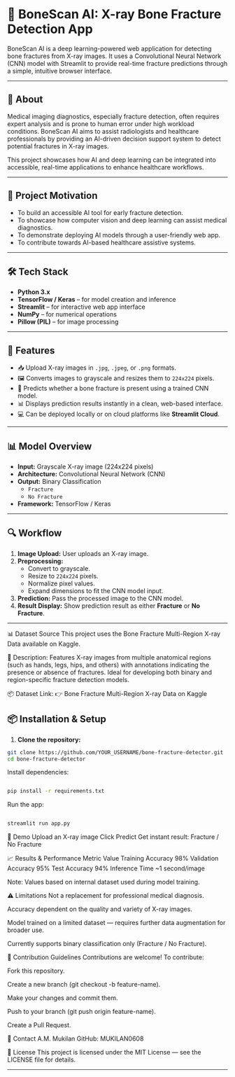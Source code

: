 # 🦴 BoneScan AI: X-ray Bone Fracture Detection App

BoneScan AI is a deep learning-powered web application for detecting bone fractures from X-ray images. It uses a Convolutional Neural Network (CNN) model with Streamlit to provide real-time fracture predictions through a simple, intuitive browser interface.

---

## 📖 About

Medical imaging diagnostics, especially fracture detection, often requires expert analysis and is prone to human error under high workload conditions. BoneScan AI aims to assist radiologists and healthcare professionals by providing an AI-driven decision support system to detect potential fractures in X-ray images.

This project showcases how AI and deep learning can be integrated into accessible, real-time applications to enhance healthcare workflows.

---

## 🎯 Project Motivation

- To build an accessible AI tool for early fracture detection.
- To showcase how computer vision and deep learning can assist medical diagnostics.
- To demonstrate deploying AI models through a user-friendly web app.
- To contribute towards AI-based healthcare assistive systems.

---

## 🛠️ Tech Stack

- **Python 3.x**
- **TensorFlow / Keras** – for model creation and inference
- **Streamlit** – for interactive web app interface
- **NumPy** – for numerical operations
- **Pillow (PIL)** – for image processing

---

## 🚀 Features

- 📥 Upload X-ray images in `.jpg`, `.jpeg`, or `.png` formats.
- 🖼️ Converts images to grayscale and resizes them to `224x224` pixels.
- 🤖 Predicts whether a bone fracture is present using a trained CNN model.
- 📊 Displays prediction results instantly in a clean, web-based interface.
- 💻 Can be deployed locally or on cloud platforms like **Streamlit Cloud**.

---

## 📊 Model Overview

- **Input:** Grayscale X-ray image (224x224 pixels)
- **Architecture:** Convolutional Neural Network (CNN)
- **Output:** Binary Classification
  - `Fracture`
  - `No Fracture`
- **Framework:** TensorFlow / Keras

---

## 🔍 Workflow

1. **Image Upload:** User uploads an X-ray image.
2. **Preprocessing:**
   - Convert to grayscale.
   - Resize to `224x224` pixels.
   - Normalize pixel values.
   - Expand dimensions to fit the CNN model input.
3. **Prediction:** Pass the processed image to the CNN model.
4. **Result Display:** Show prediction result as either **Fracture** or **No Fracture**.

---
📊 Dataset Source
This project uses the Bone Fracture Multi-Region X-ray Data available on Kaggle.

📸 Description:
Features X-ray images from multiple anatomical regions (such as hands, legs, hips, and others) with annotations indicating the presence or absence of fractures. Ideal for developing both binary and region-specific fracture detection models.

📦 Dataset Link:
👉 Bone Fracture Multi-Region X-ray Data on Kaggle


## 📦 Installation & Setup

1. **Clone the repository:**

```bash
git clone https://github.com/YOUR_USERNAME/bone-fracture-detector.git
cd bone-fracture-detector

```
Install dependencies:

```bash

pip install -r requirements.txt
```
Run the app:

```bash

streamlit run app.py
```
📸 Demo
Upload an X-ray image
Click Predict
Get instant result: Fracture / No Fracture


📈 Results & Performance
Metric	Value
Training Accuracy	98%
Validation Accuracy	95%
Test Accuracy	94%
Inference Time	~1 second/image

Note: Values based on internal dataset used during model training.

⚠️ Limitations
Not a replacement for professional medical diagnosis.

Accuracy dependent on the quality and variety of X-ray images.

Model trained on a limited dataset — requires further data augmentation for broader use.

Currently supports binary classification only (Fracture / No Fracture).




🤝 Contribution Guidelines
Contributions are welcome!
To contribute:

Fork this repository.

Create a new branch (git checkout -b feature-name).

Make your changes and commit them.

Push to your branch (git push origin feature-name).

Create a Pull Request.

📧 Contact
A.M. Mukilan
GitHub: MUKILAN0608

📜 License
This project is licensed under the MIT License — see the LICENSE file for details.


---


